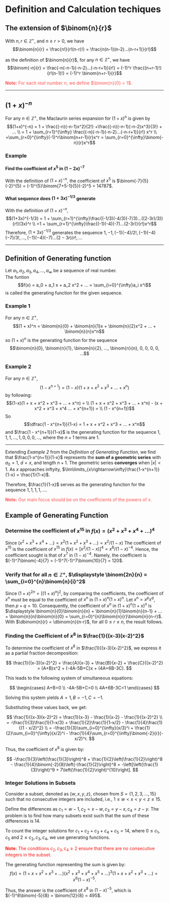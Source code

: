 # Definition and Calculation techiques

## The extension of $\binom{n}{r}$

With $n, r \in \mathbb{Z}^+$, and $n \geq r \gt 0$, we have
$$\binom{n}{r} = \frac{n!}{r!(n-r)!} = \frac{n(n-1)(n-2)...(n-r+1)}{r!}$$

as the definition of $\binom{n}{r}$, for any $n \in \mathbb{Z}^+$, we have
$$\binom{-n}{r} = \frac{-n(-n-1)(-n-2)...(-n-r+1)}{r!} = (-1)^r \frac{(n+r-1)!}{r!(n-1)!} = (-1)^r \binom{n+r-1}{r}$$

<font color=#FF5151>**Note:** For each *real* number $n$, we define $\binom{n}{0} = 1$.</font>

---

## $(1 + x)^{-n}$

For any $n \in \mathbb{Z}^+$, the Maclaurin series expansion for $(1+x)^n$ is given by
$$(1+x)^{-n} = 1 + \frac{(-n)(-n-1)x^2}{2!} +\frac{(-n)(-n-1)(-n-2)x^3}{3!} + ... \\ = 1 + \sum_{r=1}^{\infty} \frac{(-n)(-n-1)(-n-2)...(-n-r+1)}{r!} x^r \\ =\sum_{r=0}^{\infty}(-1)^r\binom{n+r-1}{r}x^r = \sum_{r=0}^{\infty}\binom{-n}{r}x^r$$

### Example

#### Find the coefficient of $x^5$ in $(1-2x)^{-7}$

With the definition of $(1 + x)^{-n}$, the coefficient of $x^5$ is $\binom{-7}{5}(-2)^{5} = (-1)^{5}\binom{7+5-1}{5}(-2)^5 = 14787$.

#### What sequence does $(1+3x)^{-1/3}$ generate

With the definition of $(1+x)^{-n}$,  
$$(1+3x)^{-1/3} = 1 + \sum_{r=1}^{\infty}\frac{(-1/3)(-4/3)(-7/3)...((2-3r)/3)}{r!}(3x)^r \\ =1 + \sum_{r=1}^{\infty}\frac{(-1)(-4)(-7)...(2-3r)}{r!}x^r$$
Therefore, $(1+3x)^{-1/3}$ generates the sequence $1, -1, (-1)(-4)/2!, (-1)(-4)(-7)/3!, ..., (-1)(-4)(-7)...(2-3r)/r!, ...$

---

## Definition of Generating function

Let $a_1, a_2, a_3, a_4, ..., a_{\infty}$ be a sequence of real number.  
The funtion
$$f(x) = a_0 + a_1 x + a_2 x^2 + ... = \sum_{i=0}^{\infty}a_i x^i$$
is called the generating function for the given sequence.

### Example 1

For any $n \in \mathbb{Z}^+$,  
$$(1 + x)^n = \binom{n}{0} + \binom{n}{1}x + \binom{n}{2}x^2 + ... + \binom{n}{n}x^n$$
so $(1 + x)^n$ is the generating function for the sequence
$$\binom{n}{0}, \binom{n}{1}, \binom{n}{2}, ..., \binom{n}{n}, 0, 0, 0, 0, ...$$

### Example 2

For any $n \in \mathbb{Z}^+$,
$$(1 - x^{n+1}) = (1 - x)(1 + x + x^2 + x^3 + ... + x^n)$$
by following:
$$(1-x)(1 + x + x^2 + x^3 + ... + x^n) = \\
(1 + x + x^2 + x^3 + ... + x^n) - (x + x^2 + x^3 + x^4 ... + x^{n+1}) = \\
(1 - x^{n+1})$$
So
$$\dfrac{1 - x^{n+1}}{1-x} = 1 + x + x^2 + x^3 + ... + x^n$$
and $\frac{1 - x^{n+1}}{1-x}$ is the generating function for the sequence $1, 1, 1, ..., 1, 0, 0, 0, ...$, where the $n+1$ terms are $1$.

---

Extending *Example 2* from the *Definition of Generating Function*, we find that $\frac{1-x^{n+1}}{1-x}$ represents the **sum of a geometric series** with $a_0 = 1$, $d = x$, and length $n+1$. The geometric series **converges** when $|x| < 1$. As $x$ approaches inftyity, $\lim\limits_{x\rightarrow\infty}\frac{1-x^{n+1}}{1-x} = \frac{1}{1-x}$.

Therefore, $\frac{1}{1-x}$ serves as the generating function for the sequence $1, 1, 1, 1, \ldots$.

<font color=#FF5151>**Note:** Our main focus should be on the coefficients of the powers of $x$.</font>

## Example of Generating Function

### Determine the coefficient of $x^{15}$ in $f(x) = (x^2 + x^3 + x^4 + ...)^4$

Since $(x^2 + x^3 + x^4 +...) = x^2(1 + x^2 + x^3 +...) = x^2 / (1-x)$
The coefficient of $x^{15}$ is the coefficient of $x^{15}$ in $f(x) = [x^2/(1-x)]^4 = x^8 / (1-x)^{-4}$.
Hence, the coefficient sought is that of $x^7$ in $(1-x)^{-4}$.
Namely, the coefficient is $(-1)^7\binom{-4}{7} = (-1)^7(-1)^7\binom{10}{7} = 120$.

### Verify that for all $n \in \mathbb{Z}^+$, $\displaystyle \binom{2n}{n} = \sum_{i=0}^{n}\binom{n}{i}^2$

Since $(1+x)^{2n} = [(1+x)^n]^2$, by comparing the coefficients, the coefficient of $x^n$ must be equal to the coefficient of $x^n$ in $(1+x)^n(1+x)^n$.
Let $x^n = x^px^q$, then $p+q=10$. Consequently, the coefficient of $x^n$ in $(1+x)^n(1+x)^n$ is $\displaystyle \binom{n}{0}\binom{n}{n} + \binom{n}{1}\binom{n}{n-1} + ... + \binom{n}{n}\binom{n}{0} = \sum_{r=0}^{n}\binom{n}{r}\binom{n}{n-r}$.
With $\dbinom{n}{r} = \dbinom{n}{n-r}$, for all $0 \leq r \leq n$, the result follows.

### Finding the Coefficient of $x^8$ in $\frac{1}{(x-3)(x-2)^2}$

To determine the coefficient of $x^8$ in $\frac{1}{(x-3)(x-2)^2}$, we express it as a partial fraction decomposition:

$$
\frac{1}{(x-3)(x-2)^2} = \frac{A}{x-3} + \frac{B}{x-2} + \frac{C}{(x-2)^2} = (A+B)x^2 + (-4A-5B+C)x + (4A+6B-3C).
$$

This leads to the following system of simultaneous equations:

$$
\begin{cases}
A+B=0 \\
-4A-5B+C=0 \\
4A+6B-3C=1
\end{cases}
$$

Solving this system yields $A=1, B=-1, C=-1$.

Substituting these values back, we get:

$$
\frac{1}{(x-3)(x-2)^2} = \frac{1}{x-3} - \frac{1}{x-2} - \frac{1}{(x-2)^2} \\
= -\frac{1}{3}\frac{1}{1-x/3} + \frac{1}{2}\frac{1}{1-x/2} - \frac{1}{4}\frac{1}{(1 - x/2)^2} \\
= -\frac{1}{3}\sum_{i=0}^{\infty}(x/3)^i + \frac{1}{2}\sum_{i=0}^{\infty}(x/2)^i - \frac{1}{4}\sum_{r=0}^{\infty}\binom{-2}{r}(-x/2)^r.
$$

Thus, the coefficient of $x^8$ is given by:

$$
-\frac{1}{3}\left(\frac{1}{3}\right)^8 + \frac{1}{2}\left(\frac{1}{2}\right)^8 - \frac{1}{4}\binom{-2}{8}\left(-\frac{1}{2}\right)^8 = -\left[\left(\frac{1}{3}\right)^9 + 7\left(\frac{1}{2}\right)^{10}\right].
$$

### Integer Solutions in Subsets

Consider a subset, denoted as $\{ w, x, y, z \}$, chosen from $S = \{ 1, 2, 3, ..., 15 \}$ such that no consecutive integers are included, i.e., $1 \leq w \lt x \lt y \lt z \leq 15$.

Define the differences as $c_1 = w-1, c_2 = x-w, c_3 = y-x, c_4 = z-y$. The problem is to find how many subsets exist such that the sum of these differences is 14.

To count the integer solutions for $c_1 + c_2 + c_3 + c_4 + c_5 = 14$, where $0 \leq c_1, c_5$ and $2 \leq c_2, c_3, c_4$, we use generating functions.

<font color=#F5151>**Note:** The conditions $c_2, c_3, c_4 \geq 2$ ensure that there are no consecutive integers in the subset.</font>

The generating function representing the sum is given by:
$$f(x) = (1 + x + x^2 + x^3 + \ldots)(x^2 + x^3 + x^4 + x^5 + \ldots)^3 (1 + x + x^2 + x^3 + \ldots) = x^6(1-x)^{-5}.$$

Thus, the answer is the coefficient of $x^{8}$ in $(1-x)^{-5}$, which is $(-1)^8\binom{-5}{8} = \binom{12}{8} = 495$.
